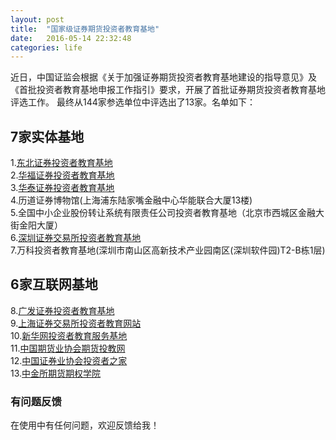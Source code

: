 ```yaml
---
layout: post
title:  "国家级证券期货投资者教育基地"
date:   2016-05-14 22:32:48
categories: life
---
```



近日，中国证监会根据《关于加强证券期货投资者教育基地建设的指导意见》及《首批投资者教育基地申报工作指引》要求，开展了首批证券期货投资者教育基地评选工作。
最终从144家参选单位中评选出了13家。名单如下：

## 7家实体基地

1.[东北证券投资者教育基地](http://www.nesc.cn/dbzq/tjjdFirst/channelview.jsp?classid=000100010008)   
2.[华福证券投资者教育基地](http://edu.hfzq.com.cn/)   
3.[华泰证券投资者教育基地](http://www.htsc.com.cn/browser/view/zxkEducationCorner.jsp?time=1463322852113&qrCode=)   
4.历道证券博物馆(上海浦东陆家嘴金融中心华能联合大厦13楼)   
5.全国中小企业股份转让系统有限责任公司投资者教育基地（北京市西城区金融大街金阳大厦）   
6.[深圳证券交易所投资者教育基地](http://investor.szse.cn/)  
7.万科投资者教育基地(深圳市南山区高新技术产业园南区(深圳软件园)T2-B栋1层)   


## 6家互联网基地

8.[广发证券投资者教育基地](http://edu.gf.com.cn/)   
9.[上海证券交易所投资者教育网站](http://edu.sse.com.cn/)   
10.[新华网投资者教育服务基地](http://www.xinhuanet.com/finance/tzzjyfwjd/index.htm)   
11.[中国期货业协会期货投教网](http://edu.cfachina.org/)   
12.[中国证券业协会投资者之家](http://www.sac.net.cn/tzzyd/)   
13.[中金所期货期权学院](http://www.e-cffex.com.cn/) 

### 有问题反馈
在使用中有任何问题，欢迎反馈给我！

